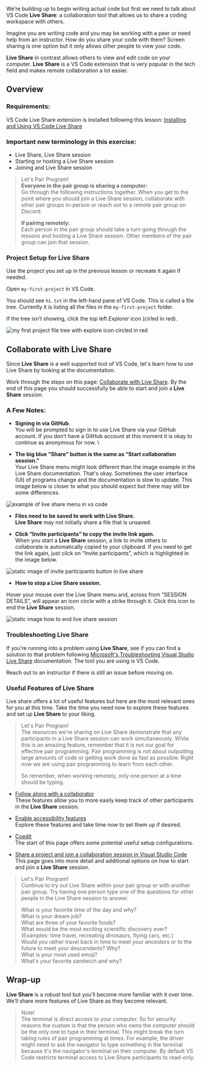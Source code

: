 We’re building up to begin writing actual code but first we need to talk about VS Code **Live Share**: a collaboration tool that allows us to share a coding workspace with others.

Imagine you are writing code and you may be working with a peer or need help from an instructor. How do you share your code with them? Screen sharing is one option but it only allows other people to view your code. 

**Live Share** in contrast allows others to view and edit code on your computer. **Live Share** is a VS Code extension that is very popular in the tech field and makes remote collaboration a lot easier.


## Overview

### Requirements:

VS Code Live Share extension is installed following this lesson: [Installing and Using VS Code Live Share](https://new.learnhowtoprogram.com/pre-work/getting-started-with-working-remotely/installing-and-using-vs-code-live-share)

### Important new terminology in this exercise:

* Live Share, Live Share session
* Starting or hosting a Live Share session
* Joining and Live Share session


>Let's Pair Program!  
> **Everyone in the pair group is sharing a computer:**   
Go through the following instructions together. When you get to the point where you should join a Live Share session, collaborate with other pair groups in-person or reach out to a remote pair group on Discord.
>
> **If pairing remotely:**   
>Each person in the pair group should take a turn going through the lessons and hosting a Live Share session. Other members of the pair group can join that session.

### Project Setup for Live Share

Use the project you set up in the previous lesson or recreate it again if needed.

Open `my-first-project` in VS Code. 

You should see `hi.txt` in the left-hand pane of VS Code. This is called a file tree. Currently it is listing all the files in the `my-first-project` folder. 


If the tree isn’t showing, click the top left _Explorer_ icon (cirled in red).

![my first project file tree with explore icon circled in red](https://learnhowtoprogram.s3.us-west-2.amazonaws.com/misc/VSCodeLiveShare-Image-1.png)


## 	Collaborate with Live Share

Since **Live Share** is a well supported tool of VS Code, let's learn how to use Live Share by looking at the documentation.


Work through the steps on this page: [Collaborate with Live Share](https://code.visualstudio.com/learn/collaboration/live-share). By the end of this page you should successfully be able to start and join a **Live Share** session.


### A Few Notes:

* **Signing in via GitHub**.  
You will be prompted to sign in to use Live Share via your GitHub account. If you don’t have a GitHub account at this moment it is okay to continue as anonymous for now. \


* **The big blue “Share” button is the same as “Start collaboration session.”**  
Your Live Share menu might look different than the image example in the Live Share documentation. That's okay. Sometimes the user interface (UI) of programs change and the documentation is slow to update. This image below is closer to what you should expect but there may still be some differences. 

![example of live share menu in vs code](https://learnhowtoprogram.s3.us-west-2.amazonaws.com/misc/VSCodeLiveShare-Image-2.png)

* **Files need to be saved to work with Live Share.**  
**Live Share** may not initially share a file that is unsaved.


* **Click “Invite participants” to copy the invite link again.**  
When you start a **Live Share** session, a link to invite others to collaborate is automatically copied to your clipboard. If you need to get the link again, just click on “Invite participants”, which is highlighted in the image below.


![static image of invite participants button in live share](https://learnhowtoprogram.s3.us-west-2.amazonaws.com/misc/VSCodeLiveShare-Image-3.png)

* **How to stop a Live Share session.**

Hover your mouse over the Live Share menu and, across from “SESSION DETAILS”, will appear an icon circle with a strike through it. Click this icon to end the **Live Share** session.

![static image how to end live share session](https://learnhowtoprogram.s3.us-west-2.amazonaws.com/misc/VSCodeLiveShare-Image-4.png)


### Troubleshooting Live Share


If you’re running into a problem using **Live Share**, see if you can find a solution to that problem following [Microsoft's Troubleshooting Visual Studio Live Share](https://learn.microsoft.com/en-us/visualstudio/liveshare/troubleshooting) documentation. The tool you are using is VS Code.


Reach out to an instructor if there is still an issue before moving on.


### Useful Features of Live Share

Live share offers a lot of useful features but here are the most relevant ones for you at this time. Take the time you need now to explore these features and set up **Live Share** to your liking.

>Let's Pair Program!  
> The resources we're sharing on Live Share demonstrate that any participants in a Live Share session can work simultaneously. While this is an amazing feature, remember that it is not our goal for effective pair programming. Pair programming is not about outputting large amounts of code or getting work done as fast as possible. Right now we are using pair programming to learn from each other. 
>
>So remember, when working remotely, only one person at a time should be typing. 

* [Follow along with a collaborator](https://learn.microsoft.com/en-us/visualstudio/liveshare/use/coedit-follow-focus-visual-studio-code#follow-along-with-a-collaborator)  
These features allow you to more easily keep track of other participants in the **Live Share** session.

* [Enable accessibility features](https://learn.microsoft.com/en-us/visualstudio/liveshare/use/enable-accessibility-features-visual-studio-code)  
Explore these features and take time now to set them up if desired.

* [Coedit](https://learn.microsoft.com/en-us/visualstudio/liveshare/use/coedit-follow-focus-visual-studio-code)  
The start of this page offers some potential useful setup configurations.


* [Share a project and join a collaboration session in Visual Studio Code](https://learn.microsoft.com/en-us/visualstudio/liveshare/use/share-project-join-session-visual-studio-code)  
This page goes into more detail and additional options on how to start and join a **Live Share** session.


>Let's Pair Program!  
> Continue to try out Live Share within your pair group or with another pair group. Try having one person type one of the questions for other people in the Live Share session to answer.
>
>What is your favorite time of the day and why?  
>What is your dream job?  
> What are three of your favorite foods?  
> What would be the most exciting scientific discovery ever? (Examples: time travel, recreating dinosaurs, flying cars, etc.)  
>Would you rather travel back in time to meet your ancestors or to the future to meet your descendants? Why?  
> What is your most used emoji?  
What's your favorite sandwich and why?


## Wrap-up

**Live Share** is a robust tool but you’ll become more familiar with it over time. We’ll share more features of Live Share as they become relevant.

>Note!  
>The terminal is direct access to your computer. So for security reasons the custom is that the person who owns the computer should be the only one to type in their terminal. This might break the turn taking rules of pair programming at times. For example, the driver might need to ask the navigator to type something in the terminal because it's the navigator's terminal on their computer. By default VS Code restricts terminal access to Live Share participants to read-only.
